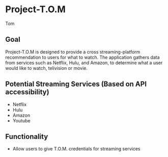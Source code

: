 # Project-T.O.M
Tom

## Goal
Project-T.O.M is designed to provide a cross streaming-platform recommendation to users for what to watch. The application gathers data from services such as Netflix, Hulu, and Amazon, to determine what a user would like to watch, telivision or movie.

## Potential Streaming Services (Based on API accessibility)
* Netflix
* Hulu
* Amazon
* Youtube

## Functionality
* Allow users to give T.O.M. credentials for streaming services 
